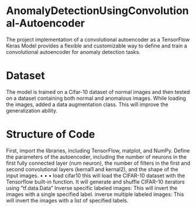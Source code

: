 # AnomalyDetectionUsingConvolutional-Autoencoder
The project implementation of a convolutional autoencoder as a TensorFlow Keras Model provides a flexible and customizable way to define and train a convolutional autoencoder for anomaly detection tasks.

# Dataset
The model is trained on a Cifar-10 dataset of normal images and then tested on a dataset containing both normal and anomalous images. While loading the images, added a data augmentation class. This will improve the generalization ability.

# Structure of Code
First, import the libraries, including TensorFlow, matplot, and NumPy.
Define the parameters of the autoencoder, including the number of neurons in the first fully connected layer (num neuron), the number of filters in the first and second convolutional layers (kernal1 and kernal2), and the shape of the input images.
• • •
load cifar10 this will load the CIFAR-10 dataset with the Tensorflow built-in function. It will generate and shuffle CIFAR-10 iterators using ”tf.data.Data”
Inverse specific labeled images: This will invert the images with a single specified label.
inverse multiple labeled images: This will invert the images with a list of specified labels.

